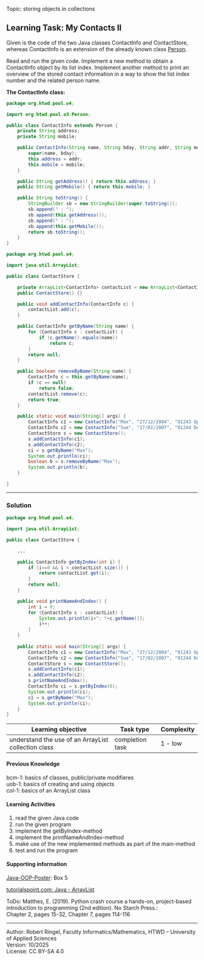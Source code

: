 Topic: storing objects in collections

## Learning Task: My Contacts II

Given is the code of the two Java classes ContactInfo and ContactStore, whereas ContactInfo is an extension of the already known class [Person](../03_UsingObjects/Person.java).

Read and run the given code. Implement a new method to obtain a ContactInfo object by its list index.
Implement another method to print an overview of the stored contact information in a way to show the list index number and the related person name. 


**The ContactInfo class:**
``` java
package org.htwd.pool.o4; 

import org.htwd.pool.o3.Person;

public class ContactInfo extends Person {
    private String address;
    private String mobile;

    public ContactInfo(String name, String bday, String addr, String mobile) {
        super(name, bday);
        this.address = addr;
        this.mobile = mobile;
    }

    public String getAddress() { return this.address; }
    public String getMobile() { return this.mobile; }

    public String toString() {
        StringBuilder sb = new StringBuilder(super.toString());
        sb.append(" : ");
        sb.append(this.getAddress());
        sb.append(" : ");
        sb.append(this.getMobile());
        return sb.toString();
    }
}
```

``` java
package org.htwd.pool.o4;

import java.util.ArrayList;

public class ContactStore {

    private ArrayList<ContactInfo> contactList = new ArrayList<ContactInfo>();
    public ContactStore() {}

    public void addContactInfo(ContactInfo c) {
        contactList.add(c);
    }

    public ContactInfo getByName(String name) {
        for (ContactInfo c : contactList) {
            if (c.getName().equals(name))
                return c;
        }
        return null;
    }

    public boolean removeByName(String name) {
        ContactInfo c = this.getByName(name);
        if (c == null)
            return false;
        contactList.remove(c);
        return true;
    }

    public static void main(String[] args) {
        ContactInfo c1 = new ContactInfo("Max", "27/12/2004", "01243 Uphill", "---");
        ContactInfo c2 = new ContactInfo("Sue", "17/02/2007", "01244 Downunder", "---");
        ContactStore s = new ContactStore();
        s.addContactInfo(c1);
        s.addContactInfo(c2);
        ci = s.getByName("Max");
        System.out.println(ci);
        boolean b = s.removeByName("Max");
        System.out.println(b);
    }

}
```

---------------------------------------

### Solution

``` java
package org.htwd.pool.o4;

import java.util.ArrayList;

public class ContactStore {

    ...

    public ContactInfo getByIndex(int i) {
        if (i>=0 && i < contactList.size()) {
            return contactList.get(i);
        }
        return null;
    }

    public void printNameAndIndex() {
        int i = 0;
        for (ContactInfo c : contactList) {
            System.out.println(i+": "+c.getName());
            i++;
        }
    }
    
    public static void main(String[] args) {
        ContactInfo c1 = new ContactInfo("Max", "27/12/2004", "01243 Uphill", "---");
        ContactInfo c2 = new ContactInfo("Sue", "17/02/2007", "01244 Downunder", "---");
        ContactStore s = new ContactStore();
        s.addContactInfo(c1);
        s.addContactInfo(c2);
        s.printNameAndIndex();
        ContactInfo ci = s.getByIndex(0);
        System.out.println(ci);
        ci = s.getByName("Max");
        System.out.println(ci);
    }
}
```

| **Learning objective**                           | **Task type**   | **Complexity** |
| ------------------------------------------------ | --------------- | -------------- |
| understand the use of an ArrayList collection class | completion task     | 1 - low |  

#### Previous Knowledge

bcm-1: basics of classes, public/private modifieres  
uob-1: basics of creating and using objects  
col-1: basics of an ArrayList class

#### Learning Activities

1) read the given Java code
2) run the given program
3) implement the getByIndex-method
4) implement the printNameAndIndex-method
5) make use of the new implemented methods as part of the main-method
6) test and run the program

#### Supporting information

[Java-OOP-Poster](../JavaPosterOOP_engl.pdf): Box 5

[tutorialspoint.com: Java - ArrayList](https://www.tutorialspoint.com/java/util/java_util_arraylist.htm)  

ToDo: Matthes, E. (2019). Python crash course a hands-on, project-based introduction to programming (2nd edition). No Starch Press.:  
Chapter 2, pages 15-32, Chapter 7, pages 114-116  

---------------------------------------
Author: Robert Ringel, Faculty Informatics/Mathematics, HTWD – University of Applied Sciences  
Version: 10/2025            
License: CC BY-SA 4.0
